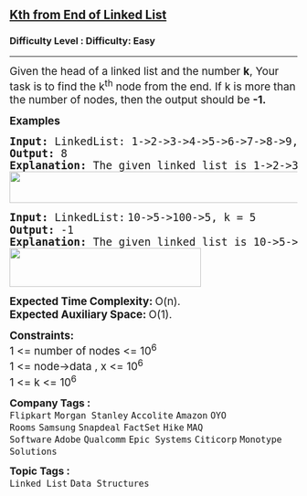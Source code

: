 <h2><a href="https://www.geeksforgeeks.org/problems/nth-node-from-end-of-linked-list/1?page=1&category=Linked%20List&difficulty=Basic,Easy&status=unsolved&sortBy=submissions">Kth from End of Linked List</a></h2><h3>Difficulty Level : Difficulty: Easy</h3><hr><div class="problems_problem_content__Xm_eO" style="user-select: auto;"><p class="ajy" tabindex="0" role="button" aria-haspopup="true" data-tooltip="Show details" aria-label="Show details" style="user-select: auto;"><span style="font-size: 14pt; user-select: auto;">Given the head of a linked list and the number <strong style="user-select: auto;">k</strong>, Your task is to find the k<sup style="user-select: auto;">th</sup> node from the end. If k is more than the number of nodes, then the output should be <strong style="user-select: auto;">-1.</strong></span></p>
<div dir="ltr" style="user-select: auto;">
<p style="user-select: auto;"><span style="font-size: 14pt; user-select: auto;"><strong style="user-select: auto;">Examples<br style="user-select: auto;"></strong></span></p>
<pre style="user-select: auto;"><span style="font-size: 14pt; user-select: auto;"><strong style="user-select: auto;">Input: </strong>LinkedList:<strong style="user-select: auto;"> </strong>1-&gt;2-&gt;3-&gt;4-&gt;5-&gt;6-&gt;7-&gt;8-&gt;9, k = 2<br style="user-select: auto;"><strong style="user-select: auto;">Output: </strong>8<strong style="user-select: auto;">
Explanation: </strong>The given linked list is 1-&gt;2-&gt;3-&gt;4-&gt;5-&gt;6-&gt;7-&gt;8-&gt;9. The 2nd node from end is 8.<br style="user-select: auto;"><img src="https://media.geeksforgeeks.org/img-practice/prod/addEditProblem/700170/Web/Other/blobid0_1723031071.png" width="518" height="55" style="user-select: auto;"><br style="user-select: auto;"></span></pre>
<pre style="user-select: auto;"><span style="font-size: 14pt; user-select: auto;"><strong style="user-select: auto;">Input: </strong>LinkedList:<strong style="font-family: -apple-system, BlinkMacSystemFont, &quot;Segoe UI&quot;, Roboto, Oxygen, Ubuntu, Cantarell, &quot;Open Sans&quot;, &quot;Helvetica Neue&quot;, sans-serif; user-select: auto;"> </strong>10-&gt;5-&gt;100-&gt;5, k = 5<br style="user-select: auto;"><strong style="user-select: auto;">Output: </strong>-1<strong style="user-select: auto;">
Explanation: </strong>The given linked list is 10-&gt;5-&gt;100-&gt;5. Since 'k' is more than the number of nodes, the output is -1.<br style="user-select: auto;"><img src="https://media.geeksforgeeks.org/img-practice/prod/addEditProblem/700170/Web/Other/blobid1_1723031085.png" width="335" height="68" style="user-select: auto;"><br style="user-select: auto;"></span></pre>
<p style="user-select: auto;"><span style="font-size: 14pt; user-select: auto;"><strong style="user-select: auto;">Expected Time Complexity:&nbsp;</strong>O(n).<br style="user-select: auto;"><strong style="user-select: auto;">Expected Auxiliary Space:&nbsp;</strong>O(1).</span></p>
<p style="user-select: auto;"><span style="font-size: 14pt; user-select: auto;"><strong style="user-select: auto;">Constraints:</strong><br style="user-select: auto;">1 &lt;= number of nodes &lt;= 10<sup style="user-select: auto;">6<br style="user-select: auto;"></sup>1 &lt;= node-&gt;data , x &lt;= 10<sup style="user-select: auto;">6</sup><br style="user-select: auto;">1 &lt;= k &lt;= 10<sup style="user-select: auto;">6</sup></span></p>
</div></div><p><span style=font-size:18px><strong>Company Tags : </strong><br><code>Flipkart</code>&nbsp;<code>Morgan Stanley</code>&nbsp;<code>Accolite</code>&nbsp;<code>Amazon</code>&nbsp;<code>OYO Rooms</code>&nbsp;<code>Samsung</code>&nbsp;<code>Snapdeal</code>&nbsp;<code>FactSet</code>&nbsp;<code>Hike</code>&nbsp;<code>MAQ Software</code>&nbsp;<code>Adobe</code>&nbsp;<code>Qualcomm</code>&nbsp;<code>Epic Systems</code>&nbsp;<code>Citicorp</code>&nbsp;<code>Monotype Solutions</code>&nbsp;<br><p><span style=font-size:18px><strong>Topic Tags : </strong><br><code>Linked List</code>&nbsp;<code>Data Structures</code>&nbsp;